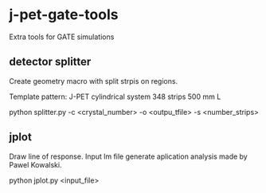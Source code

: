 # j-pet-gate-tools
Extra tools for GATE simulations

detector splitter
-----------------
Create geometry macro with split strpis on regions.

Template pattern: J-PET cylindrical system 348 strips 500 mm L

python splitter.py  -c <crystal_number> -o <outpu_tfile> -s <number_strips>

jplot
-----
Draw line of response. Input lm file  generate aplication analysis made by Pawel Kowalski.

python jplot.py  <input_file>
